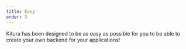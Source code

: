 ```yaml
---
title: Easy
order: 3
---
```


Kitura has been designed to be as easy as possible for you to be able to create your own backend for your applications! 